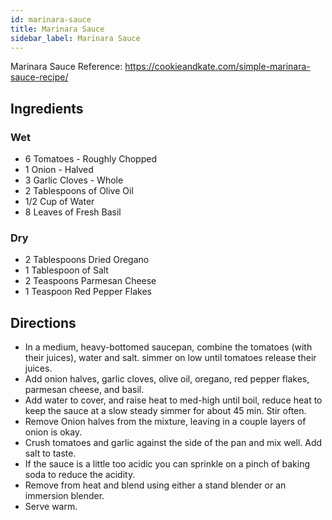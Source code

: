 ```yaml
---
id: marinara-sauce
title: Marinara Sauce
sidebar_label: Marinara Sauce
---
```


Marinara Sauce
Reference: https://cookieandkate.com/simple-marinara-sauce-recipe/

## Ingredients 

### Wet

+ 6 Tomatoes - Roughly Chopped
+ 1 Onion - Halved
+ 3 Garlic Cloves - Whole
+ 2 Tablespoons of Olive Oil
+ 1/2 Cup of Water
+ 8 Leaves of Fresh Basil

### Dry
+ 2 Tablespoons Dried Oregano
+ 1 Tablespoon of Salt
+ 2 Teaspoons Parmesan Cheese
+ 1 Teaspoon Red Pepper Flakes

## Directions

+ In a medium, heavy-bottomed saucepan, combine the tomatoes (with their juices), water and salt. simmer on low until tomatoes release their juices.
+ Add onion halves, garlic cloves, olive oil, oregano, red pepper flakes, parmesan cheese, and basil.
+ Add water to cover, and raise heat to med-high until boil, reduce heat to keep the sauce at a slow steady simmer for about 45 min. Stir often.
+ Remove Onion halves from the mixture, leaving in a couple layers of onion is okay.
+ Crush tomatoes and garlic against the side of the pan and mix well. Add salt to taste.
+ If the sauce is a little too acidic you can sprinkle on a pinch of baking soda to reduce the acidity. 
+ Remove from heat and blend using either a stand blender or an immersion blender. 
+ Serve warm. 
